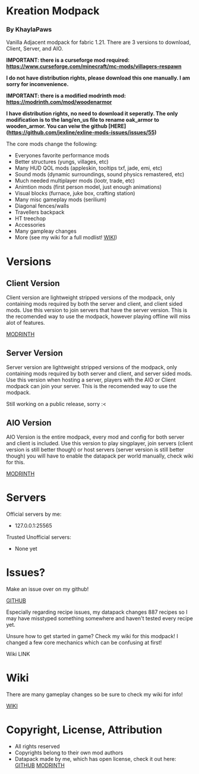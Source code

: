 # Kreation Modpack
### By KhaylaPaws
Vanilla Adjacent modpack for fabric 1.21. There are 3 versions to download, Client, Server, and AIO.

**IMPORTANT: there is a curseforge mod required: https://www.curseforge.com/minecraft/mc-mods/villagers-respawn**

**I do not have distribution rights, please download this one manually. I am sorry for inconvenience.**

**IMPORTANT: there is a modified modrinth mod: https://modrinth.com/mod/woodenarmor**

**I have distribution rights, no need to download it seperatly. The only modification is to the lang/en_us file to rename oak_armor to wooden_armor. You can veiw the github [HERE] (https://github.com/jexline/exline-mods-issues/issues/55)**

The core mods change the following:
- Everyones favorite performance mods
- Better structures (yungs, villages, etc)
- Many HUD QOL mods (appleskin, tooltips txf, jade, emi, etc)
- Sound mods (dynamic surroundings, sound physics remastered, etc)
- Much needed multiplayer mods (lootr, trade, etc)
- Animtion mods (first person model, just enough animations)
- Visual blocks (furnace, juke box, crafting station)
- Many misc gameplay mods (serilium)
- Diagonal fences/walls
- Travellers backpack
- HT treechop
- Accessories
- Many gampleay changes
- More (see my wiki for a full modlist! [WIKI](https://github.com/KhaylaPaws/KreationsModpack/blob/main/WIKI.md))

# Versions

## Client Version
Client version are lightweight stripped versions of the modpack, only containing mods required by both the server and client, and client sided mods. Use this version to join servers that have the server version. This is the recomended way to use the modpack, however playing offline will miss alot of features.

[MODRINTH](https://modrinth.com/modpack/kreationmodpack/version/aQmghV7w)

## Server Version
Server version are lightweight stripped versions of the modpack, only containing mods required by both server and client, and server sided mods. Use this version when hosting a server, players with the AIO or Client modpack can join your server. This is the recomended way to use the modpack.

Still working on a public release, sorry :<

## AIO Version
AIO Version is the entire modpack, every mod and config for both server and client is included. Use this version to play singplayer, join servers (client version is still better though) or host servers (server version is still better though) you will have to enable the datapack per world manually, check wiki for this.

[MODRINTH](https://modrinth.com/modpack/kreationmodpack/version/1.21.1)

# Servers
Official servers by me: 
- 127.0.0.1:25565

Trusted Unofficial servers:
- None yet

# Issues?
Make an issue over on my github!

[GITHUB](https://github.com/KhaylaPaws/KreationsModpack/issues)

Especially regarding recipe issues, my datapack changes 887 recipes so I may have misstyped something somewhere and haven't tested every recipe yet.

Unsure how to get started in game? Check my wiki for this modpack! I changed a few core mechanics which can be confusing at first!

Wiki LINK

# Wiki
There are many gameplay changes so be sure to check my wiki for info!

[WIKI](https://github.com/KhaylaPaws/KreationsModpack/blob/main/WIKI.md)

# Copyright, License, Attribution
- All rights reserved
- Copyrights belong to their own mod authors
- Datapack made by me, which has open license, check it out here: [GITHUB](https://github.com/KhaylaPaws/KreationsModpack) [MODRINTH](https://modrinth.com/modpack/kreationmodpack)
